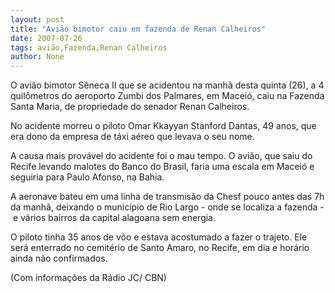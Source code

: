 ```yaml
---
layout: post
title: "Avião bimotor caiu em fazenda de Renan Calheiros"
date: 2007-07-26
tags: avião,Fazenda,Renan Calheiros
author: None
---
```

O avi&atilde;o bimotor S&ecirc;neca II que se acidentou na manh&atilde; desta quinta (26), a 4 quil&ocirc;metros do aeroporto Zumbi dos Palmares, em Macei&oacute;, caiu na Fazenda Santa Maria, de propriedade do senador Renan Calheiros. 

No acidente morreu o piloto Omar Kkayyan Stanford Dantas, 49 anos, que era dono da empresa de t&aacute;xi a&eacute;reo que levava o seu nome. 

A causa mais prov&aacute;vel do acidente foi o mau tempo. O avi&atilde;o, que saiu do Recife levando malotes do Banco do Brasil, faria uma escala em Macei&oacute; e seguiria para Paulo Afonso, na Bahia. 

A aeronave bateu em uma linha de transmis&atilde;o da Chesf pouco antes das 7h da manh&atilde;, deixando o munic&iacute;pio de Rio Largo - onde se localiza a fazenda -&nbsp;e v&aacute;rios bairros da capital alagoana sem energia. 

O piloto tinha 35 anos de v&ocirc;o e estava acostumado a fazer o trajeto. Ele ser&aacute; enterrado no cemit&eacute;rio de Santo Amaro, no Recife, em dia e hor&aacute;rio ainda n&atilde;o confirmados. 

(Com informa&ccedil;&otilde;es da R&aacute;dio JC/ CBN) 